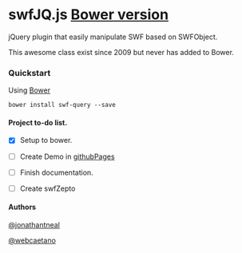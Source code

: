 # swfJQ.js [Bower version](https://badge.fury.io/bo/swf-jquery.svg)

jQuery plugin that easily manipulate SWF based on SWFObject.

This awesome class exist since 2009 but never has added to Bower.

### Quickstart 

Using [Bower](http://bower.io)
```
bower install swf-query --save
```

#### Project to-do list.

- [x] Setup to bower.
- [ ] Create Demo in [githubPages](https://pages.github.com/)
- [ ] Finish documentation.
- [ ] Create swfZepto


#### Authors 
[@jonathantneal](https://github.com/jonathantneal)

[@webcaetano](https://github.com/webcaetano)